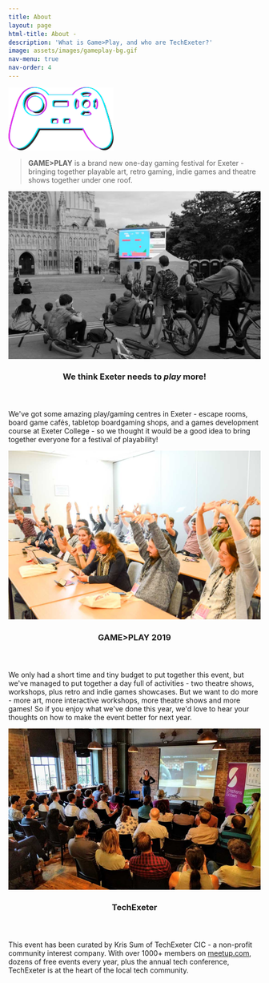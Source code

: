 ```yaml
---
title: About
layout: page
html-title: About -
description: 'What is Game>Play, and who are TechExeter?'
image: assets/images/gameplay-bg.gif
nav-menu: true
nav-order: 4
---
```


<!-- Main -->
<div id="main">
<!-- One -->
<section id="banner">
	<!-- Content -->
	<div class="inner">
	<img src="assets/images/gameplay-logo1.png" style="align:center; width:15em;">
	<blockquote><strong>GAME>PLAY</strong> is a brand new one-day gaming festival for Exeter - bringing together playable art, retro gaming, indie games and theatre shows together under one roof.</blockquote>
	</div>
</section>

<!-- Two -->
<section id="two" class="spotlights">
	<section>
		<i class="image">
		<img src="assets/images/gameplay-about-exeter1.jpg" />
		</i>
		<div class="content">
			<div class="inner">
				<header class="major smallmargin">
					<h3>We think Exeter needs to <em>play</em> more!</h3>
				</header>
			<p>We've got some amazing play/gaming centres in Exeter - escape rooms, board game cafés, tabletop boardgaming shops, and a games development course at Exeter College - so we thought it would be a good idea to bring together everyone for a festival of playability!</p>
			</div>
		</div>
	</section>
	<section>
		<i class="image">
			<img src="assets/images/gameplay-about-techexeter2.jpg" />
		</i>
		<div class="content">
			<div class="inner">
				<header class="major smallmargin">
					<h3>GAME>PLAY 2019</h3>
				</header>
				<p>We only had a short time and tiny budget to put together this event, but we've managed to put together a day full of activities - two theatre shows, workshops, plus retro and indie games showcases. But we want to do more - more art, more interactive workshops, more theatre shows and more games! So if you enjoy what we've done this year, we'd love to hear your thoughts on how to make the event better for next year.</p>
				<p></p>
			</div>
		</div>
	</section>
		<section>
		<i class="image">
			<img src="assets/images/gameplay-about-techexeter1.jpg" alt=""  />
		</i>
		<div class="content">
			<div class="inner">
				<header class="major smallmargin">
					<h3>TechExeter</h3>
				</header>
				<p>This event has been curated by Kris Sum of TechExeter CIC - a non-profit community interest company. With over 1000+ members on <a href="https://meetup.com/techexeter/" target="_blank">meetup.com</a>, dozens of free events every year, plus the annual tech conference, TechExeter is at the heart of the local tech community.</p>
			</div>
		</div>
	</section>
</section>



</div>
